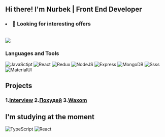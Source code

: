 ## Hi there! I'm Nurbek | Front End Developer

### <ul>
###  <li>🔭 Looking for interesting offers</li>
  <br/>
</ul>

<img src='https://www.codewars.com/users/NurMura88/badges/small'>

### Languages and Tools
![JavaSctipt](https://img.shields.io/badge/JavaScript-grey?style=for-the-badge&logo=JavaScript)
![React](https://img.shields.io/badge/React-grey?style=for-the-badge&logo=React)
![Redux](https://img.shields.io/badge/Redux-grey?style=for-the-badge&logo=Redux)
![NodeJS](https://img.shields.io/badge/NodeJS-grey?style=for-the-badge&logo=Node.js)
![Express](https://img.shields.io/badge/Express-grey?style=for-the-badge&logo=Express)
![MongoDB](https://img.shields.io/badge/MongoDB-grey?style=for-the-badge&logo=MongoDB)
![Ssss](https://img.shields.io/badge/Sass-grey?style=for-the-badge&logo=Sass)
![MaterialUI](https://img.shields.io/badge/MaterialUI-grey?style=for-the-badge&logo=MaterialUI)


## Projects 

### 1.<a href='#' target="_blank">Interview</a>  2.<a href='https://constructor-diet.herokuapp.com' target="_blank">Похудей</a>  3.<a href='https://nurmura88.github.io/Waxom/default.html' target="_blank">Waxom</a>

## I'm studying at the moment
![TypeScript](https://img.shields.io/badge/TypeScript-cbccce?style=for-the-badge&logo=TypeScript)
![React](https://img.shields.io/badge/React-cbccce?style=for-the-badge&logo=React)

